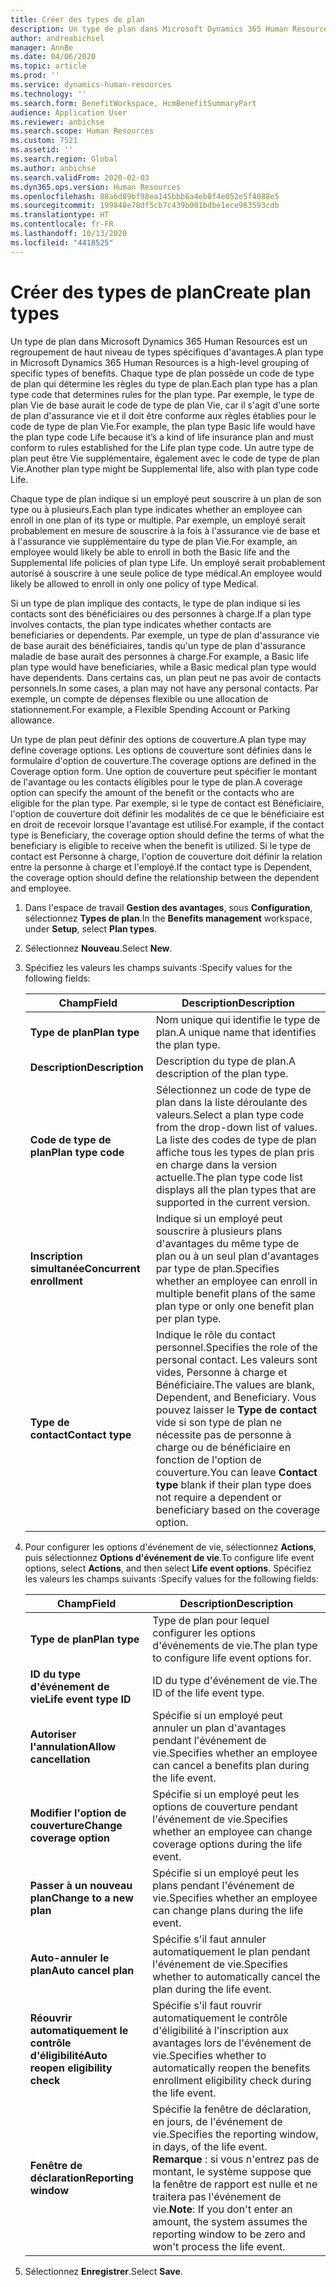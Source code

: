 ```yaml
---
title: Créer des types de plan
description: Un type de plan dans Microsoft Dynamics 365 Human Resources est un regroupement de haut niveau de types spécifiques d'avantages. Chaque type de plan possède un code de type de plan qui détermine les règles du type de plan.
author: andreabichsel
manager: AnnBe
ms.date: 04/06/2020
ms.topic: article
ms.prod: ''
ms.service: dynamics-human-resources
ms.technology: ''
ms.search.form: BenefitWorkspace, HcmBenefitSummaryPart
audience: Application User
ms.reviewer: anbichse
ms.search.scope: Human Resources
ms.custom: 7521
ms.assetid: ''
ms.search.region: Global
ms.author: anbichse
ms.search.validFrom: 2020-02-03
ms.dyn365.ops.version: Human Resources
ms.openlocfilehash: 88a6d89bf98ea145bbb6a4eb8f4e052e5f4088e5
ms.sourcegitcommit: 199848e78df5cb7c439b001bdbe1ece963593cdb
ms.translationtype: HT
ms.contentlocale: fr-FR
ms.lasthandoff: 10/13/2020
ms.locfileid: "4418525"
---
```

# <a name="create-plan-types"></a><span data-ttu-id="60135-104">Créer des types de plan</span><span class="sxs-lookup"><span data-stu-id="60135-104">Create plan types</span></span>

<span data-ttu-id="60135-105">Un type de plan dans Microsoft Dynamics 365 Human Resources est un regroupement de haut niveau de types spécifiques d'avantages.</span><span class="sxs-lookup"><span data-stu-id="60135-105">A plan type in Microsoft Dynamics 365 Human Resources is a high-level grouping of specific types of benefits.</span></span> <span data-ttu-id="60135-106">Chaque type de plan possède un code de type de plan qui détermine les règles du type de plan.</span><span class="sxs-lookup"><span data-stu-id="60135-106">Each plan type has a plan type code that determines rules for the plan type.</span></span> <span data-ttu-id="60135-107">Par exemple, le type de plan Vie de base aurait le code de type de plan Vie, car il s'agit d'une sorte de plan d'assurance vie et il doit être conforme aux règles établies pour le code de type de plan Vie.</span><span class="sxs-lookup"><span data-stu-id="60135-107">For example, the plan type Basic life would have the plan type code Life because it’s a kind of life insurance plan and must conform to rules established for the Life plan type code.</span></span> <span data-ttu-id="60135-108">Un autre type de plan peut être Vie supplémentaire, également avec le code de type de plan Vie.</span><span class="sxs-lookup"><span data-stu-id="60135-108">Another plan type might be Supplemental life, also with plan type code Life.</span></span>

<span data-ttu-id="60135-109">Chaque type de plan indique si un employé peut souscrire à un plan de son type ou à plusieurs.</span><span class="sxs-lookup"><span data-stu-id="60135-109">Each plan type indicates whether an employee can enroll in one plan of its type or multiple.</span></span> <span data-ttu-id="60135-110">Par exemple, un employé serait probablement en mesure de souscrire à la fois à l'assurance vie de base et à l'assurance vie supplémentaire du type de plan Vie.</span><span class="sxs-lookup"><span data-stu-id="60135-110">For example, an employee would likely be able to enroll in both the Basic life and the Supplemental life policies of plan type Life.</span></span> <span data-ttu-id="60135-111">Un employé serait probablement autorisé à souscrire à une seule police de type médical.</span><span class="sxs-lookup"><span data-stu-id="60135-111">An employee would likely be allowed to enroll in only one policy of type Medical.</span></span>

<span data-ttu-id="60135-112">Si un type de plan implique des contacts, le type de plan indique si les contacts sont des bénéficiaires ou des personnes à charge.</span><span class="sxs-lookup"><span data-stu-id="60135-112">If a plan type involves contacts, the plan type indicates whether contacts are beneficiaries or dependents.</span></span> <span data-ttu-id="60135-113">Par exemple, un type de plan d'assurance vie de base aurait des bénéficiaires, tandis qu'un type de plan d'assurance maladie de base aurait des personnes à charge.</span><span class="sxs-lookup"><span data-stu-id="60135-113">For example, a Basic life plan type would have beneficiaries, while a Basic medical plan type would have dependents.</span></span> <span data-ttu-id="60135-114">Dans certains cas, un plan peut ne pas avoir de contacts personnels.</span><span class="sxs-lookup"><span data-stu-id="60135-114">In some cases, a plan may not have any personal contacts.</span></span> <span data-ttu-id="60135-115">Par exemple, un compte de dépenses flexible ou une allocation de stationnement.</span><span class="sxs-lookup"><span data-stu-id="60135-115">For example, a Flexible Spending Account or Parking allowance.</span></span>

<span data-ttu-id="60135-116">Un type de plan peut définir des options de couverture.</span><span class="sxs-lookup"><span data-stu-id="60135-116">A plan type may define coverage options.</span></span> <span data-ttu-id="60135-117">Les options de couverture sont définies dans le formulaire d'option de couverture.</span><span class="sxs-lookup"><span data-stu-id="60135-117">The coverage options are defined in the Coverage option form.</span></span> <span data-ttu-id="60135-118">Une option de couverture peut spécifier le montant de l'avantage ou les contacts éligibles pour le type de plan.</span><span class="sxs-lookup"><span data-stu-id="60135-118">A coverage option can specify the amount of the benefit or the contacts who are eligible for the plan type.</span></span> <span data-ttu-id="60135-119">Par exemple, si le type de contact est Bénéficiaire, l'option de couverture doit définir les modalités de ce que le bénéficiaire est en droit de recevoir lorsque l'avantage est utilisé.</span><span class="sxs-lookup"><span data-stu-id="60135-119">For example, if the contact type is Beneficiary, the coverage option should define the terms of what the beneficiary is eligible to receive when the benefit is utilized.</span></span> <span data-ttu-id="60135-120">Si le type de contact est Personne à charge, l'option de couverture doit définir la relation entre la personne à charge et l'employé.</span><span class="sxs-lookup"><span data-stu-id="60135-120">If the contact type is Dependent, the coverage option should define the relationship between the dependent and employee.</span></span> 

1. <span data-ttu-id="60135-121">Dans l'espace de travail **Gestion des avantages**, sous **Configuration**, sélectionnez **Types de plan**.</span><span class="sxs-lookup"><span data-stu-id="60135-121">In the **Benefits management** workspace, under **Setup**, select **Plan types**.</span></span>

2. <span data-ttu-id="60135-122">Sélectionnez **Nouveau**.</span><span class="sxs-lookup"><span data-stu-id="60135-122">Select **New**.</span></span>

3. <span data-ttu-id="60135-123">Spécifiez les valeurs les champs suivants :</span><span class="sxs-lookup"><span data-stu-id="60135-123">Specify values for the following fields:</span></span>

   | <span data-ttu-id="60135-124">Champ</span><span class="sxs-lookup"><span data-stu-id="60135-124">Field</span></span> | <span data-ttu-id="60135-125">Description</span><span class="sxs-lookup"><span data-stu-id="60135-125">Description</span></span> |
   | --- | --- |
   | <span data-ttu-id="60135-126">**Type de plan**</span><span class="sxs-lookup"><span data-stu-id="60135-126">**Plan type**</span></span> | <span data-ttu-id="60135-127">Nom unique qui identifie le type de plan.</span><span class="sxs-lookup"><span data-stu-id="60135-127">A unique name that identifies the plan type.</span></span> |
   | <span data-ttu-id="60135-128">**Description**</span><span class="sxs-lookup"><span data-stu-id="60135-128">**Description**</span></span> | <span data-ttu-id="60135-129">Description du type de plan.</span><span class="sxs-lookup"><span data-stu-id="60135-129">A description of the plan type.</span></span> |
   | <span data-ttu-id="60135-130">**Code de type de plan**</span><span class="sxs-lookup"><span data-stu-id="60135-130">**Plan type code**</span></span> | <span data-ttu-id="60135-131">Sélectionnez un code de type de plan dans la liste déroulante des valeurs.</span><span class="sxs-lookup"><span data-stu-id="60135-131">Select a plan type code from the drop-down list of values.</span></span> <span data-ttu-id="60135-132">La liste des codes de type de plan affiche tous les types de plan pris en charge dans la version actuelle.</span><span class="sxs-lookup"><span data-stu-id="60135-132">The plan type code list displays all the plan types that are supported in the current version.</span></span> |
   | <span data-ttu-id="60135-133">**Inscription simultanée**</span><span class="sxs-lookup"><span data-stu-id="60135-133">**Concurrent enrollment**</span></span> | <span data-ttu-id="60135-134">Indique si un employé peut souscrire à plusieurs plans d'avantages du même type de plan ou à un seul plan d'avantages par type de plan.</span><span class="sxs-lookup"><span data-stu-id="60135-134">Specifies whether an employee can enroll in multiple benefit plans of the same plan type or only one benefit plan per plan type.</span></span> |
   | <span data-ttu-id="60135-135">**Type de contact**</span><span class="sxs-lookup"><span data-stu-id="60135-135">**Contact type**</span></span> | <span data-ttu-id="60135-136">Indique le rôle du contact personnel.</span><span class="sxs-lookup"><span data-stu-id="60135-136">Specifies the role of the personal contact.</span></span> <span data-ttu-id="60135-137">Les valeurs sont vides, Personne à charge et Bénéficiaire.</span><span class="sxs-lookup"><span data-stu-id="60135-137">The values are blank, Dependent, and Beneficiary.</span></span> <span data-ttu-id="60135-138">Vous pouvez laisser le **Type de contact** vide si son type de plan ne nécessite pas de personne à charge ou de bénéficiaire en fonction de l'option de couverture.</span><span class="sxs-lookup"><span data-stu-id="60135-138">You can leave **Contact type** blank if their plan type does not require a dependent or beneficiary based on the coverage option.</span></span> |

4. <span data-ttu-id="60135-139">Pour configurer les options d'événement de vie, sélectionnez **Actions**, puis sélectionnez **Options d'événement de vie**.</span><span class="sxs-lookup"><span data-stu-id="60135-139">To configure life event options, select **Actions**, and then select **Life event options**.</span></span> <span data-ttu-id="60135-140">Spécifiez les valeurs les champs suivants :</span><span class="sxs-lookup"><span data-stu-id="60135-140">Specify values for the following fields:</span></span>

   | <span data-ttu-id="60135-141">Champ</span><span class="sxs-lookup"><span data-stu-id="60135-141">Field</span></span> | <span data-ttu-id="60135-142">Description</span><span class="sxs-lookup"><span data-stu-id="60135-142">Description</span></span> |
   | --- | --- |
   | <span data-ttu-id="60135-143">**Type de plan**</span><span class="sxs-lookup"><span data-stu-id="60135-143">**Plan type**</span></span> | <span data-ttu-id="60135-144">Type de plan pour lequel configurer les options d'événements de vie.</span><span class="sxs-lookup"><span data-stu-id="60135-144">The plan type to configure life event options for.</span></span> |
   | <span data-ttu-id="60135-145">**ID du type d'événement de vie**</span><span class="sxs-lookup"><span data-stu-id="60135-145">**Life event type ID**</span></span> | <span data-ttu-id="60135-146">ID du type d'événement de vie.</span><span class="sxs-lookup"><span data-stu-id="60135-146">The ID of the life event type.</span></span> |
   | <span data-ttu-id="60135-147">**Autoriser l'annulation**</span><span class="sxs-lookup"><span data-stu-id="60135-147">**Allow cancellation**</span></span> | <span data-ttu-id="60135-148">Spécifie si un employé peut annuler un plan d'avantages pendant l'événement de vie.</span><span class="sxs-lookup"><span data-stu-id="60135-148">Specifies whether an employee can cancel a benefits plan during the life event.</span></span> |
   | <span data-ttu-id="60135-149">**Modifier l'option de couverture**</span><span class="sxs-lookup"><span data-stu-id="60135-149">**Change coverage option**</span></span> | <span data-ttu-id="60135-150">Spécifie si un employé peut les options de couverture pendant l'événement de vie.</span><span class="sxs-lookup"><span data-stu-id="60135-150">Specifies whether an employee can change coverage options during the life event.</span></span> |
   | <span data-ttu-id="60135-151">**Passer à un nouveau plan**</span><span class="sxs-lookup"><span data-stu-id="60135-151">**Change to a new plan**</span></span> | <span data-ttu-id="60135-152">Spécifie si un employé peut les plans pendant l'événement de vie.</span><span class="sxs-lookup"><span data-stu-id="60135-152">Specifies whether an employee can change plans during the life event.</span></span> |
   | <span data-ttu-id="60135-153">**Auto-annuler le plan**</span><span class="sxs-lookup"><span data-stu-id="60135-153">**Auto cancel plan**</span></span> | <span data-ttu-id="60135-154">Spécifie s'il faut annuler automatiquement le plan pendant l'événement de vie.</span><span class="sxs-lookup"><span data-stu-id="60135-154">Specifies whether to automatically cancel the plan during the life event.</span></span> |
   | <span data-ttu-id="60135-155">**Réouvrir automatiquement le contrôle d'éligibilité**</span><span class="sxs-lookup"><span data-stu-id="60135-155">**Auto reopen eligibility check**</span></span> | <span data-ttu-id="60135-156">Spécifie s'il faut rouvrir automatiquement le contrôle d'éligibilité à l'inscription aux avantages lors de l'événement de vie.</span><span class="sxs-lookup"><span data-stu-id="60135-156">Specifies whether to automatically reopen the benefits enrollment eligibility check during the life event.</span></span> |
   | <span data-ttu-id="60135-157">**Fenêtre de déclaration**</span><span class="sxs-lookup"><span data-stu-id="60135-157">**Reporting window**</span></span> | <span data-ttu-id="60135-158">Spécifie la fenêtre de déclaration, en jours, de l'événement de vie.</span><span class="sxs-lookup"><span data-stu-id="60135-158">Specifies the reporting window, in days, of the life event.</span></span> <span data-ttu-id="60135-159">**Remarque** : si vous n'entrez pas de montant, le système suppose que la fenêtre de rapport est nulle et ne traitera pas l'événement de vie.</span><span class="sxs-lookup"><span data-stu-id="60135-159">**Note**: If you don't enter an amount, the system assumes the reporting window to be zero and won't process the life event.</span></span> |

5. <span data-ttu-id="60135-160">Sélectionnez **Enregistrer**.</span><span class="sxs-lookup"><span data-stu-id="60135-160">Select **Save**.</span></span> 
